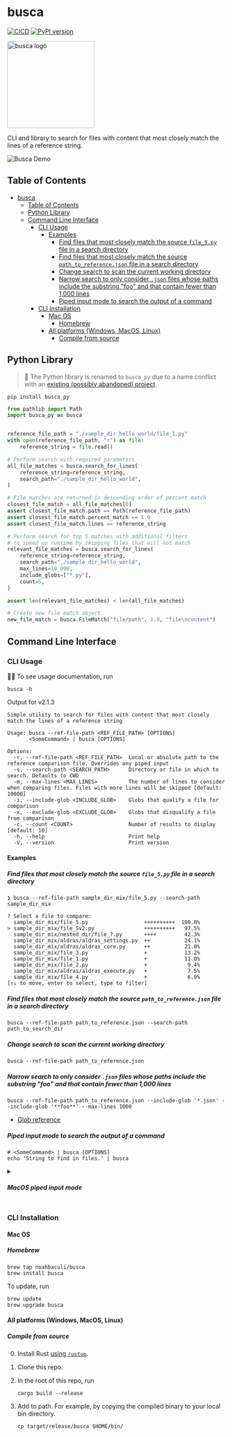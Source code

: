 # busca

[![CICD](https://github.com/noahbaculi/busca/actions/workflows/cicd.yml/badge.svg)](https://github.com/noahbaculi/busca/actions/workflows/cicd.yml)
[![PyPI version](https://badge.fury.io/py/busca-py.svg)](https://badge.fury.io/py/busca-py)

<img src="https://github.com/noahbaculi/busca/assets/49008873/443ead58-ff6f-4e16-982d-ba57096a6068" alt="busca logo" width="200">

CLI and library to search for files with content that most closely match the lines of a reference string.

![Busca Demo](https://github.com/noahbaculi/busca/assets/49008873/dbb40dc1-427e-4d55-839b-31e8c287bc43)

## Table of Contents

- [busca](#busca)
  - [Table of Contents](#table-of-contents)
  - [Python Library](#python-library)
  - [Command Line Interface](#command-line-interface)
    - [CLI Usage](#cli-usage)
      - [Examples](#examples)
        - [Find files that most closely match the source `file_5.py` file in a search directory](#find-files-that-most-closely-match-the-source-file_5py-file-in-a-search-directory)
        - [Find files that most closely match the source `path_to_reference.json` file in a search directory](#find-files-that-most-closely-match-the-source-path_to_referencejson-file-in-a-search-directory)
        - [Change search to scan the current working directory](#change-search-to-scan-the-current-working-directory)
        - [Narrow search to only consider `.json` files whose paths include the substring "foo" and that contain fewer than 1,000 lines](#narrow-search-to-only-consider-json-files-whose-paths-include-the-substring-foo-and-that-contain-fewer-than-1000-lines)
        - [Piped input mode to search the output of a command](#piped-input-mode-to-search-the-output-of-a-command)
    - [CLI Installation](#cli-installation)
      - [Mac OS](#mac-os)
        - [Homebrew](#homebrew)
      - [All platforms (Windows, MacOS, Linux)](#all-platforms-windows-macos-linux)
        - [Compile from source](#compile-from-source)

## Python Library

> 🐍 The Python library is renamed to `busca_py` due to a name conflict with an [existing (possibly abandoned) project](https://pypi.org/project/Busca/).

```shell
pip install busca_py
```

```python
from pathlib import Path
import busca_py as busca


reference_file_path = "./sample_dir_hello_world/file_1.py"
with open(reference_file_path, "r") as file:
    reference_string = file.read()

# Perform search with required parameters
all_file_matches = busca.search_for_lines(
    reference_string=reference_string,
    search_path="./sample_dir_hello_world",
)

# File matches are returned in descending order of percent match
closest_file_match = all_file_matches[0]
assert closest_file_match.path == Path(reference_file_path)
assert closest_file_match.percent_match == 1.0
assert closest_file_match.lines == reference_string

# Perform search for top 5 matches with additional filters
# to speed up runtime by skipping files that will not match
relevant_file_matches = busca.search_for_lines(
    reference_string=reference_string,
    search_path="./sample_dir_hello_world",
    max_lines=10_000,
    include_globs=["*.py"],
    count=5,
)

assert len(relevant_file_matches) < len(all_file_matches)

# Create new file match object
new_file_match = busca.FileMatch("file/path", 1.0, "file\ncontent")
```

## Command Line Interface

### CLI Usage

🧑‍💻️ To see usage documentation, run

```shell
busca -h
```

Output for v2.1.3

```text
Simple utility to search for files with content that most closely match the lines of a reference string

Usage: busca --ref-file-path <REF_FILE_PATH> [OPTIONS]
       <SomeCommand> | busca [OPTIONS]

Options:
  -r, --ref-file-path <REF_FILE_PATH>  Local or absolute path to the reference comparison file. Overrides any piped input
  -s, --search-path <SEARCH_PATH>      Directory or file in which to search. Defaults to CWD
  -m, --max-lines <MAX_LINES>          The number of lines to consider when comparing files. Files with more lines will be skipped [default: 10000]
  -i, --include-glob <INCLUDE_GLOB>    Globs that qualify a file for comparison
  -x, --exclude-glob <EXCLUDE_GLOB>    Globs that disqualify a file from comparison
  -c, --count <COUNT>                  Number of results to display [default: 10]
  -h, --help                           Print help
  -V, --version                        Print version
```

#### Examples

##### Find files that most closely match the source `file_5.py` file in a search directory

```shell
❯ busca --ref-file-path sample_dir_mix/file_5.py --search-path sample_dir_mix

? Select a file to compare:  
  sample_dir_mix/file_5.py                  ++++++++++  100.0%
> sample_dir_mix/file_5v2.py                ++++++++++   97.5%
  sample_dir_mix/nested_dir/file_7.py       ++++         42.3%
  sample_dir_mix/aldras/aldras_settings.py  ++           24.1%
  sample_dir_mix/aldras/aldras_core.py      ++           21.0%
  sample_dir_mix/file_3.py                  +            13.2%
  sample_dir_mix/file_1.py                  +            11.0%
  sample_dir_mix/file_2.py                  +             9.4%
  sample_dir_mix/aldras/aldras_execute.py   +             7.5%
  sample_dir_mix/file_4.py                  +             6.9%
[↑↓ to move, enter to select, type to filter]
```

##### Find files that most closely match the source `path_to_reference.json` file in a search directory

```shell
busca --ref-file-path path_to_reference.json --search-path path_to_search_dir
```

##### Change search to scan the current working directory

```shell
busca --ref-file-path path_to_reference.json
```

##### Narrow search to only consider `.json` files whose paths include the substring "foo" and that contain fewer than 1,000 lines

```shell
busca --ref-file-path path_to_reference.json --include-glob '*.json' --include-glob '**foo**' --max-lines 1000
```

- [Glob reference](<https://en.wikipedia.org/wiki/Glob_(programming)>)

##### Piped input mode to search the output of a command

```shell
# <SomeCommand> | busca [OPTIONS]
echo 'String to find in files.' | busca
```

<details style="margin-bottom: 2em">
<summary><h5>MacOS piped input mode<h4></summary>

📝 There is an [open issue](https://github.com/crossterm-rs/crossterm/issues/396) for MacOS in [`crossterm`](https://github.com/crossterm-rs/crossterm), one of busca's dependencies, that does not allow prompt interactivity when using piped input. Therefore, when a non interactive mode is detected, the file matches will be displayed but not interactively.

This can be worked around by adding the following aliases to your shell `.bashrc` or `.zshrc` file:

> ```bash
> # Wrap commands for busca search
> busca_cmd_output() {
>     eval "$* > /tmp/busca_search.tmp" && busca -r /tmp/busca_search.tmp
> }
> ```

One-liners to add the wrapper function:

| Shell | Command                                                                                                                 |
| ----- | ----------------------------------------------------------------------------------------------------------------------- |
| Bash  | `echo -e 'busca_cmd_output() {\n\teval "$* > /tmp/busca_search.tmp" && busca -r /tmp/busca_search.tmp\n}' >> ~/.bashrc` |
| Zsh   | `echo -e 'busca_cmd_output() {\n\teval "$* > /tmp/busca_search.tmp" && busca -r /tmp/busca_search.tmp\n}' >> ~/.zshrc`  |

Reload your shell for the function to become available:

```shell
# busca_cmd_output <SomeCommand>
busca_cmd_output echo 'String to find in files.'
```

</details>

### CLI Installation

#### Mac OS

##### Homebrew

```shell
brew tap noahbaculi/busca
brew install busca
```

To update, run

```shell
brew update
brew upgrade busca
```

#### All platforms (Windows, MacOS, Linux)

##### Compile from source

0. Install Rust [using `rustup`](https://www.rust-lang.org/tools/install).

1. Clone this repo.

2. In the root of this repo, run

   ```shell
   cargo build --release
   ```

3. Add to path. For example, by copying the compiled binary to your local bin directory.

   ```shell
   cp target/release/busca $HOME/bin/
   ```

